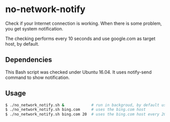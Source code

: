# no-network-notify
Check if your Internet connection is working. When there is some problem, you get system notification.

The checking performs every 10 seconds and use google.com as target host, by default.

## Dependencies
This Bash script was checked under Ubuntu 16.04. It uses notify-send command to show notification.

## Usage
```bash
$ ./no_network_notify.sh &            # run in backgroud, by default uses the google.com host and 10 seconds interval
$ ./no_network_notify.sh bing.com     # uses the bing.com host
$ ./no_network_notify.sh bing.com 20  # uses the bing.com host every 20 sec
```
